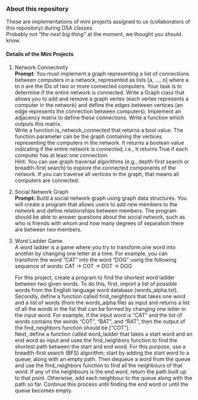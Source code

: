 ### About this repository  

These are implementations of mini projects assigned to us (collaborators of this repository) during DSA classes.  
Probably not *"the next big thing"* at the moment, we thought you should know.    

#### Details of the Mini Projects  

1. Network Connectivity  
   **Prompt**: You must implement a graph representing a list of connections between computers in a network, represented as lists [a, …, n] where a to n are the IDs of two or more connected computers. Your task is to determine if the entire network is connected. 
   Write a Graph class that allows you to add and remove a graph vertex (each vertex represents a computer in the network) and define the edges between vertices (an edge represents the connection between computers). Implement an adjacency matrix to define these connections. Write a function which outputs this matrix.  
   Write a function is_network_connected that returns a bool value. The function parameter can be the graph containing the vertices representing the computers in the network. It returns a boolean value indicating if the entire network is connected, i.e., it returns True if each computer has at least one connection.  
   Hint: You can use graph traversal algorithms (e.g., depth-first search or breadth-first search) to explore the connected components of the network. If you can traverse all vertices in the graph, that means all computers are connected.

2. Social Network Graph  
   **Prompt:** Build a social network graph using graph data structures. You will create a program that allows users to add new members to the network and define relationships between members. The program should be able to answer questions about the social network, such as who is friends with whom and how many degrees of separation there are between two members.

3. Word Ladder Game  
   A word ladder is a game where you try to transform one word into another by changing
   one letter at a time. For example, you can transform the word “CAT” into the word “DOG”
   using the following sequence of words:
   CAT -> COT -> DOT -> DOG

   For this project, create a program to find the shortest word ladder between two given words. 
   To do this, first, import a list of possible words from the English language word database (words_alpha.txt).  
   Secondly, define a function called find_neighbors that takes one word and a list of words (from the words_alpha file) as input and returns a list of all the words in the list that can be formed by changing one letter in the input word. For example, if the input word is “CAT” and the list of words contains the words “COT”, “BAT”, and “RAT”, then the output of the find_neighbors function should be [“COT”].  
   Next, define a function called word_ladder that takes a start word and an end word as input and uses the find_neighbors function to find the shortest path between the start and end word. For this purpose, use a breadth-first search (BFS) algorithm; start by adding the start word to a queue, along with an empty path. Then dequeue a word from the queue and use the find_neighbors function to find all the neighbours of that word. If any of the neighbours is the end word, return the path built up to that point. Otherwise, add each neighbour to the queue along with the path so far. Continue this process until finding the end word or until the queue becomes empty.
